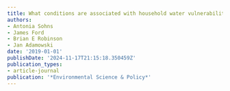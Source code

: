 ```yaml
---
title: What conditions are associated with household water vulnerability in the Arctic?
authors:
- Antonia Sohns
- James Ford
- Brian E Robinson
- Jan Adamowski
date: '2019-01-01'
publishDate: '2024-11-17T21:15:18.350459Z'
publication_types:
- article-journal
publication: '*Environmental Science & Policy*'
---
```

